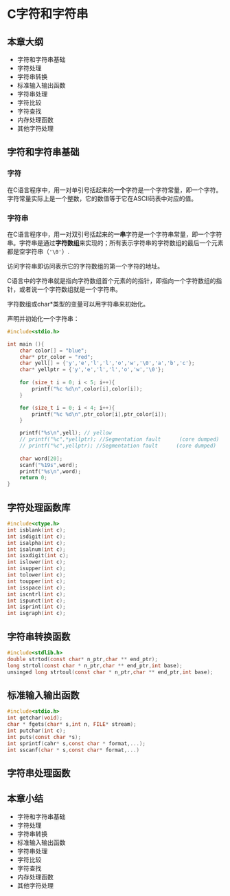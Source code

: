 # C字符和字符串

## 本章大纲

- 字符和字符串基础
- 字符处理
- 字符串转换
- 标准输入输出函数
- 字符串处理
- 字符比较
- 字符查找
- 内存处理函数
- 其他字符处理

## 字符和字符串基础

### 字符

在C语言程序中，用一对单引号括起来的**一个**字符是一个字符常量，即一个字符。字符常量实际上是一个整数，它的数值等于它在ASCII码表中对应的值。

### 字符串

在C语言程序中，用一对双引号括起来的**一串**字符是一个字符串常量，即一个字符串。字符串是通过**字符数组**来实现的；所有表示字符串的字符数组的最后一个元素都是空字符串（`'\0'`）.

访问字符串即访问表示它的字符数组的第一个字符的地址。

C语言中的字符串就是指向字符数组首个元素的的指针，即指向一个字符数组的指针，或者说一个字符数组就是一个字符串。

字符数组或char*类型的变量可以用字符串来初始化。

声明并初始化一个字符串：

```c++
#include<stdio.h>

int main (){
    char color[] = "blue";
    char* ptr_color = "red";
    char yell[] = {'y','e','l','l','o','w','\0','a','b','c'};
    char* yellptr = {'y','e','l','l','o','w','\0'};
    
    for (size_t i = 0; i < 5; i++){
        printf("%c %d\n",color[i],color[i]);
    }

    for (size_t i = 0; i < 4; i++){
        printf("%c %d\n",ptr_color[i],ptr_color[i]);
    }

    printf("%s\n",yell); // yellow
    // printf("%c",*yellptr); //Segmentation fault      (core dumped)
    // printf("%c",yellptr); //Segmentation fault      (core dumped)
    
    char word[20];
    scanf("%19s",word);
    printf("%s\n",word);
    return 0;
}
```

## 字符处理函数库

```c
#include<ctype.h>
int isblank(int c);
int isdigit(int c);
int isalpha(int c);
int isalnum(int c);
int isxdigit(int c);
int islower(int c);
int isupper(int c);
int tolower(int c);
int toupper(int c);
int isspace(int c);
int iscntrl(int c);
int ispunct(int c);
int isprint(int c);
int isgraph(int c);
```

## 字符串转换函数

```c
#include<stdlib.h>
double strtod(const char* n_ptr,char ** end_ptr);
long strtol(const char * n_ptr,char ** end_ptr,int base);
unsinged long strtoul(const char * n_ptr,char ** end_ptr,int base);
```

## 标准输入输出函数

```c
#include<stdio.h>
int getchar(void);
char * fgets(char* s,int n, FILE* stream);
int putchar(int c);
int puts(const char *s);
int sprintf(cahr* s,const char * format,...);
int sscanf(char * s,const char* format,...)
```

## 字符串处理函数



## 本章小结

- 字符和字符串基础
- 字符处理
- 字符串转换
- 标准输入输出函数
- 字符串处理
- 字符比较
- 字符查找
- 内存处理函数
- 其他字符处理